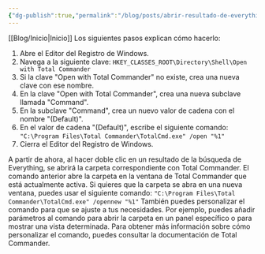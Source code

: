 ```yaml
---
{"dg-publish":true,"permalink":"/blog/posts/abrir-resultado-de-everything-con-total-commander/"}
---
```


[[Blog/Inicio\|Inicio]]
Los siguientes pasos explican cómo hacerlo:
1. Abre el Editor del Registro de Windows.
2. Navega a la siguiente clave:
`HKEY_CLASSES_ROOT\Directory\Shell\Open with Total Commander`
3. Si la clave "Open with Total Commander" no existe, crea una nueva clave con ese nombre.
4. En la clave "Open with Total Commander", crea una nueva subclave llamada "Command".
5. En la subclave "Command", crea un nuevo valor de cadena con el nombre "\(Default\)".
6. En el valor de cadena "\(Default\)", escribe el siguiente comando:
`"C:\Program Files\Total Commander\TotalCmd.exe" /open "%1"`
7. Cierra el Editor del Registro de Windows.

A partir de ahora, al hacer doble clic en un resultado de la búsqueda de Everything, se abrirá la carpeta correspondiente con Total Commander.
El comando anterior abre la carpeta en la ventana de Total Commander que está actualmente activa. Si quieres que la carpeta se abra en una nueva ventana, puedes usar el siguiente comando:
`"C:\Program Files\Total Commander\TotalCmd.exe" /opennew "%1"`
También puedes personalizar el comando para que se ajuste a tus necesidades. Por ejemplo, puedes añadir parámetros al comando para abrir la carpeta en un panel específico o para mostrar una vista determinada.
Para obtener más información sobre cómo personalizar el comando, puedes consultar la documentación de Total Commander.
